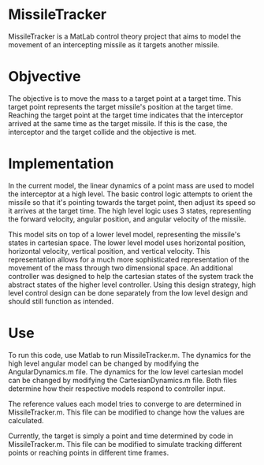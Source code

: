 # MissileTracker
MissileTracker is a MatLab control theory project that aims to model the movement of an intercepting missile as it targets another missile.

# Objvective
The objective is to move the mass to a target point at a target time.
This target point represents the target missile's position at the target time.
Reaching the target point at the target time indicates that the interceptor arrived at the same time as the target missile.
If this is the case, the interceptor and the target collide and the objective is met.

# Implementation
In the current model, the linear dynamics of a point mass are used to model the interceptor at a high level.
The basic control logic attempts to orient the missile so that it's pointing towards the target point, then adjust its speed so it arrives at the target time.
The high level logic uses 3 states, representing the forward velocity, angular position, and angular velocity of the missile.

This model sits on top of a lower level model, representing the missile's states in cartesian space.
The lower level model uses horizontal position, horizontal velocity, vertical position, and vertical velocity.
This representation allows for a much more sophisticated representation of the movement of the mass through two dimensional space.
An additional controller was designed to help the cartesian states of the system track the abstract states of the higher level controller.
Using this design strategy, high level control design can be done separately from the low level design and should still function as intended.

# Use
To run this code, use Matlab to run MissileTracker.m.
The dynamics for the high level angular model can be changed by modifying the AngularDynamics.m file.
The dynamics for the low level cartesian model can be changed by modifying the CartesianDynamics.m file.
Both files determine how their respective models respond to controller input.

The reference values each model tries to converge to are determined in MissileTracker.m.
This file can be modified to change how the values are calculated.

Currently, the target is simply a point and time determined by code in MissileTracker.m.
This file can be modified to simulate tracking different points or reaching points in different time frames.
